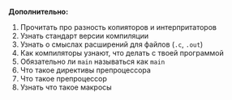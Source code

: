 __Дополнительно:__
1. Прочитать про разность копияторов и интерпритаторов
2. Узнать стандарт версии компиляции
3. Узнать о смыслах расширений для файлов (`.c`, `.out`)
4. Как компиляторы узнают, что делать с твоей программой
5. Обязательно ли `main` называться как `main`
6. Что такое директивы препроцессора
7. Что такое препроцессор
8. Узнать что такое макросы